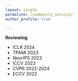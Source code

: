 ```yaml
---
layout: single
permalink: /community_service/
author_profile: true

---
```

**Reviewing**
- ICLR 2024
- TPAMI 2023
- NeurIPS 2023
- ICCV 2023
- CVPR 2022-2024
- ECCV 2022
